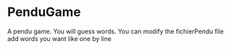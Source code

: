 # PenduGame
A pendu game. You will guess words. You can modify the fichierPendu file add words you want like one by line
